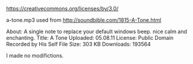 https://creativecommons.org/licenses/by/3.0/

a-tone.mp3 used from http://soundbible.com/1815-A-Tone.html

About: A single note to replace your default windows beep. nice calm and enchanting.
Title: A Tone
Uploaded: 05.08.11
License: Public Domain
Recorded by His Self
File Size: 303 KB
Downloads: 193564

I made no modifictions.